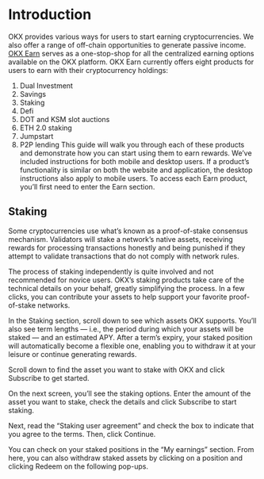 # Introduction
OKX provides various ways for users to start earning cryptocurrencies. We also offer a range of off-chain opportunities to generate passive income. [OKX Earn](https://www.okx.com/earn) serves as a one-stop-shop for all the centralized earning options available on the OKX platform.
OKX Earn currently offers eight products for users to earn  with their cryptocurrency holdings:
1. Dual Investment
2. Savings
3. Staking
4. Defi
5. DOT and KSM slot auctions
6. ETH 2.0 staking
7. Jumpstart
8. P2P lending
This guide will walk you through each of these products and demonstrate how you can start using them to earn rewards. We’ve included instructions for both mobile and desktop users. If a product’s functionality is similar on both the website and application, the desktop instructions also apply to mobile users. 
To access each Earn product, you’ll first need to enter the Earn section. 

## Staking
Some cryptocurrencies use what’s known as a proof-of-stake consensus mechanism. Validators will stake a network’s native assets, receiving rewards for processing transactions honestly and being punished if they attempt to validate transactions that do not comply with network rules. 

The process of staking independently is quite involved and not recommended for novice users. OKX’s staking products take care of the technical details on your behalf, greatly simplifying the process. In a few clicks, you can contribute your assets to help support your favorite proof-of-stake networks. 

In the Staking section, scroll down to see which assets OKX supports. You’ll also see term lengths — i.e., the period during which your assets will be staked — and an estimated APY. After a term’s expiry, your staked position will automatically become a flexible one, enabling you to withdraw it at your leisure or continue generating rewards. 

Scroll down to find the asset you want to stake with OKX and click Subscribe to get started. 


On the next screen, you’ll see the staking options. Enter the amount of the asset you want to stake, check the details and click Subscribe to start staking. 


Next, read the “Staking user agreement” and check the box to indicate that you agree to the terms. Then, click Continue.


You can check on your staked positions in the “My earnings” section. From here, you can also withdraw staked assets by clicking on a position and clicking Redeem on the following pop-ups. 
